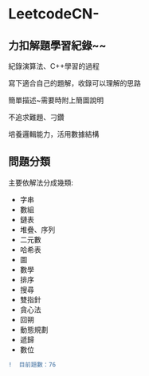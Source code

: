 # LeetcodeCN-   

## 力扣解題學習紀錄~~

紀錄演算法、C++學習的過程    
 
寫下適合自己的題解，收錄可以理解的思路    

簡單描述~需要時附上簡圖說明    

不追求難題、刁鑽    

培養邏輯能力，活用數據結構


## 問題分類

主要依解法分成幾類:

* 字串
* 數組
* 鏈表
* 堆疊、序列
* 二元數
* 哈希表
* 圖
* 數學
* 排序
* 搜尋
* 雙指針
* 貪心法
* 回朔
* 動態規劃
* 遞歸
* 數位
```diff
!  目前題數：76

```
